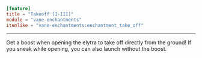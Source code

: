 ```toml
[feature]
title = "Takeoff [I-III]"
module = "vane-enchantments"
itemlike = "vane-enchantments:enchantment_take_off"
```
---
Get a boost when opening the elytra to take off directly from the ground! If you sneak while opening, you can also launch without the boost.
